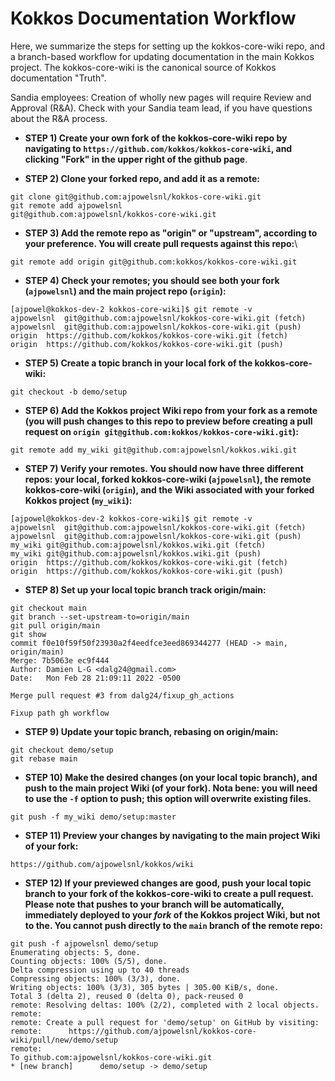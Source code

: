 # Kokkos Documentation Workflow

Here, we summarize the steps for setting up the kokkos-core-wiki repo, and a
branch-based workflow for updating documentation in the main Kokkos project.  The kokkos-core-wiki is the
canonical source of Kokkos documentation "Truth".<br/>

Sandia employees: Creation of wholly new pages will require Review and Approval (R&A).  Check with your Sandia team lead, if you have questions about the R&A process.<br/>

* **STEP 1) Create your own fork of the kokkos-core-wiki repo by navigating to `https://github.com/kokkos/kokkos-core-wiki`, and clicking "Fork" in the upper right of the github page**.<br/>

* **STEP 2) Clone your forked repo, and add it as a remote:**<br/>

```
git clone git@github.com:ajpowelsnl/kokkos-core-wiki.git
git remote add ajpowelsnl
git@github.com:ajpowelsnl/kokkos-core-wiki.git
```

* **STEP 3) Add the remote repo as "origin" or "upstream", according to your preference.  You will create pull requests against this repo:**\

```
git remote add origin git@github.com:kokkos/kokkos-core-wiki.git
```

* **STEP 4) Check your remotes; you should see both your fork (`ajpowelsnl`) and the main project repo (`origin`):**

```
[ajpowel@kokkos-dev-2 kokkos-core-wiki]$ git remote -v
ajpowelsnl	git@github.com:ajpowelsnl/kokkos-core-wiki.git (fetch)
ajpowelsnl	git@github.com:ajpowelsnl/kokkos-core-wiki.git (push)
origin	https://github.com/kokkos/kokkos-core-wiki.git (fetch)
origin	https://github.com/kokkos/kokkos-core-wiki.git (push)
```

* **STEP 5) Create a topic branch in your local fork of the kokkos-core-wiki:**

```
git checkout -b demo/setup
```

* **STEP 6) Add the Kokkos project Wiki repo from your fork as a remote (you will push changes to this repo to preview before creating a pull request on `origin git@github.com:kokkos/kokkos-core-wiki.git`):** 

```
git remote add my_wiki git@github.com:ajpowelsnl/kokkos.wiki.git
```

* **STEP 7) Verify your remotes.  You should now have three different repos: your local, forked kokkos-core-wiki (`ajpowelsnl`), the remote kokkos-core-wiki (`origin`), and the Wiki associated with your forked Kokkos project (`my_wiki`):**

```
[ajpowel@kokkos-dev-2 kokkos-core-wiki]$ git remote -v
ajpowelsnl	git@github.com:ajpowelsnl/kokkos-core-wiki.git (fetch)
ajpowelsnl	git@github.com:ajpowelsnl/kokkos-core-wiki.git (push)
my_wiki	git@github.com:ajpowelsnl/kokkos.wiki.git (fetch)
my_wiki	git@github.com:ajpowelsnl/kokkos.wiki.git (push)
origin	https://github.com/kokkos/kokkos-core-wiki.git (fetch)
origin	https://github.com/kokkos/kokkos-core-wiki.git (push)
```

* **STEP 8) Set up your local topic branch track origin/main:**

```
git checkout main
git branch --set-upstream-to=origin/main 
git pull origin/main
git show
commit f0e10f59f50f23930a2f4eedfce3eed869344277 (HEAD -> main, origin/main)
Merge: 7b5063e ec9f444
Author: Damien L-G <dalg24@gmail.com>
Date:   Mon Feb 28 21:09:11 2022 -0500

Merge pull request #3 from dalg24/fixup_gh_actions

Fixup path gh workflow
```

* **STEP 9) Update your topic branch, rebasing on origin/main:**

```
git checkout demo/setup
git rebase main
```

* **STEP 10) Make the desired changes (on your local topic branch), and push to the main project Wiki (of your fork).  Nota bene: you will need to use the `-f` option to push; this option will overwrite existing files.**

```
git push -f my_wiki demo/setup:master
```

* **STEP 11) Preview your changes by navigating to the main project Wiki of your fork:**

```
https://github.com/ajpowelsnl/kokkos/wiki
```

* **STEP 12) If your previewed changes are good, push your local topic branch to your fork of the kokkos-core-wiki to create a pull request.  Please note that pushes to your branch will be automatically, immediately deployed to your *fork* of the Kokkos project Wiki, but not to the.  You cannot push directly to the `main` branch of the remote repo:**

```
git push -f ajpowelsnl demo/setup 
Enumerating objects: 5, done.
Counting objects: 100% (5/5), done.
Delta compression using up to 40 threads
Compressing objects: 100% (3/3), done.
Writing objects: 100% (3/3), 305 bytes | 305.00 KiB/s, done.
Total 3 (delta 2), reused 0 (delta 0), pack-reused 0
remote: Resolving deltas: 100% (2/2), completed with 2 local objects.
remote: 
remote: Create a pull request for 'demo/setup' on GitHub by visiting:
remote:      https://github.com/ajpowelsnl/kokkos-core-wiki/pull/new/demo/setup
remote: 
To github.com:ajpowelsnl/kokkos-core-wiki.git
* [new branch]      demo/setup -> demo/setup
```


